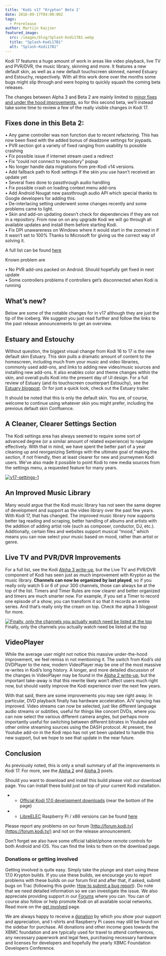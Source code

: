 ```yaml
---
title: 'Kodi v17 "Krypton" Beta 2'
date: 2016-09-17T04:00:00Z
tags:
  - Prerelease
author: Martijn Kaijser
featured_image:
  src: /images/blog/Splash-Kodi17B1.webp
  title: "Splash-Kodi17B1"
  alt: "Splash-Kodi17B1"
---
```


Kodi 17 features a huge amount of work in areas like video playback, live TV and PVR/DVR, the music library, skinning and more. It features a new default skin, as well as a new default touchscreen skinned, named Estuary and Estouchy, respectively. With all this work done over the months some bugs might slip through and were hoping to quickly squash the coming beta releases.

The changes between Alpha 3 and Beta 2 are mainly limited to [minor fixes and under the hood improvements](https://github.com/xbmc/xbmc/pulls?utf8=%E2%9C%93&q=milestone%3A%22Krypton%2017.0-beta1%22%20), so for this second beta, we’ll instead take some time to review a few of the really visible changes in Kodi 17.

## Fixes done in this Beta 2:

• Any game controller was non function due to recent refactoring. This has now been fixed with the added bonus of deadzone settings for joypads.  
 • PVR section got a variety of fixed ranging from usability to possible crashing  
 • Fix possible issue if internet stream used a redirect  
 • Fix “could not connect to repository” popup  
 • No longer handle data migrations from pre-Kodi v14 versions.  
 • Add fallback path to Kodi settings if the skin you use hasn’t received an update yet  
 • Several fixes done to passthrough audio handling  
 • Fix possible crash on loading context menu add-ons  
 • Add Android Nougat new passthrough audio API which special thanks to Google developers for adding this.  
 • De-interlacing setting underwent some changes recently and some problems came to light.  
 • Skin and add-on updating doesn’t check for dependencies if they are not in a repository. From now on on any upgrade Kodi we will go through all available updates and install them before starting Kodi.  
 • Fix DPI unawareness on Windows where it would start in the zoomed in if it wasn’t set to 100% Thanks to Microsoft for giving us the correct way of solving it.

A full list can be found [here](https://github.com/xbmc/xbmc/milestone/88?closed=1)

Known problem are

• No PVR add-ons packed on Android. Should hopefully get fixed in next update  
 • Some controllers problems if controllers get’s disconnected when Kodi is running

## What’s new?

Below are some of the notable changes for in v17 although they are just the tip of the iceberg. We suggest you just read further and follow the links to the past release announcements to get an overview.

## Estuary and Estouchy

Without question, the biggest visual change from Kodi 16 to 17 is the new default skin Estuary. This skin pulls a dramatic amount of content to the homescreen, including much from your music and video libraries, commonly used add-ons, and links to adding new video/music sources and installing new add-ons. It also enables color and theme changes within the skin, and overall pulls Kodi into the present day of UI design. For a full review of Estuary (and its touchscreen counterpart Estouchy), see the [Estuary blogpost](/article/brand-new-look-future-kodi-versions "A brand new look for future Kodi versions"). Or for just a quick look, check out the Estuary trailer.

It should be noted that this is only the default skin. You are, of course, welcome to continue using whatever skin you might prefer, including the previous default skin Confluence.

## A Cleaner, Clearer Settings Section

The Kodi settings area has always seemed to require some sort of advanced degree (or a similar amount of related experience) to navigate effectively. With that in mind, we have spent the better part of a year cleaning up and reorganizing Settings with the ultimate goal of making the section, if not friendly, then at least clearer for new and journeymen Kodi users. We’ve also made it possible to point Kodi to new media sources from the settings menu, a requested feature for many years.

[![v17-settings-1](/images/blog/v17-settings-1-800x450.webp)](/images/blog/v17-settings-1.webp)

## An Improved Music Library

Many would argue that the Kodi music library has not seen the same degree of development and support as the video library over the past few years. With Kodi 17, that has changed. The improved music library now supports better tag reading and scraping, better handling of albums and artists with the addition of adding artist role (such as composer, conductor, DJ, etc.). Additionally, certain files and websites support musical “mood,” which means you can now select your music based on mood, rather than artist or genre.

## Live TV and PVR/DVR Improvements

For a full list, see the Kodi [Alpha 3 write-up](/article/kodi-v17-krypton-alpha-3 "Kodi v17 “Krypton” Alpha 3"), but the Live TV and PVR/DVR component of Kodi has seen just as much improvement with Krypton as the music library. **Channels can now be organized by last played**, so if you really only watch 5 or 6 of your 300 channels, those can always be at the top of the list. Timers and Timer Rules are now clearer and better organized and timers are much smarter now. For example, if you set a Timer to record one episode of a show, you can transform it so that it records an entire series. And that’s really only the cream on top. Check the alpha 3 blogpost for more.

[![Finally, only the channels you actually watch need be listed at the top](/images/blog/screenshot0002-800x451.webp)](/images/blog/screenshot0002.webp)  
 Finally, only the channels you actually watch need be listed at the top

## VideoPlayer

While the average user might not notice this massive under-the-hood improvement, we feel remiss in not mentioning it. The switch from Kodi’s old DVDPlayer to the new, modern VideoPlayer may be one of the most massive re-writes in Kodi’s long history. A longer, and more detailed discussion of the changes in VideoPlayer may be found in the [Alpha 2 write-up](/article/kodi-v17-krypton-alpha-2 "Kodi v17 “Krypton” Alpha 2"), but the important take-away is that this rewrite likely won’t affect users much right now, but should vastly improve the Kodi experience over the next few years.

With that said, there are some improvements you may see right away. In particular, DVD playback finally has hardware acceleration. A/V syncing has improved. Video streams can now be selected, just like different language audio streams or subtitles, useful for things like concert DVDs, where you can now select the various different camera angles, but perhaps more importantly useful for switching between different bitrates in Youtube and other online streaming sources using the DASH protocol. At present, the Youtube add-on in the Kodi repo has not yet been updated to handle this new support, but we hope to see that update in the near future.

## Conclusion

As previously noted, this is only a small summary of all the improvements in Kodi 17. For more, see the [Alpha 2](/article/kodi-v17-krypton-alpha-2 "Kodi v17 “Krypton” Alpha 2") and [Alpha 3](/article/kodi-v17-krypton-alpha-3 "Kodi v17 “Krypton” Alpha 3") posts.

Should you want to download and install this build please visit our download page. You can install these build just on top of your current Kodi installation.

- - [Official Kodi 17.0 development downloads](/download) (near the bottom of the page)
- - [LibreELEC](https://libreelec.tv/downloads/) Raspberry Pi / x86 versions can be found [here](https://libreelec.tv/downloads/preview/)

Please report any problems on our forum [http://forum.kodi.tv](https://forum.kodi.tv/) and not on the release announcement.

Don’t forget we also have some official tablet/phone remote controls for both Android and iOS. You can find the links to them on the download page.

### Donations or getting involved

Getting involved is quite easy. Simply take the plunge and start using these 17.0 Krypton builds. If you use these builds, we encourage you to report problems with these builds on our forum first and after that, if asked, submit bugs on Trac (following this guide: [How to submit a bug report](https://kodi.wiki/view/HOW-TO:Submit_a_bug_report)). Do note that we need detailed information so we can investigate the issue. We also appreciate providing support in our [Forums](https://forum.kodi.tv/ "Kodi Forums") where you can. You can of course also follow or help promote Kodi on all available social networks. Read more on the [get involved](/get-involved) page.

We are always happy to receive a [donation](/contribute/donate "Donate") by which you show your support and appreciation, and t-shirts and Raspberry Pi cases may still be found on the sidebar for purchase. All donations and other income goes towards the XBMC foundation and are typically used for travel to attend conferences, any necessary paperwork and legal fees, purchasing necessary hardware and licenses for developers and hopefully the yearly XBMC Foundation Developers Conference.
